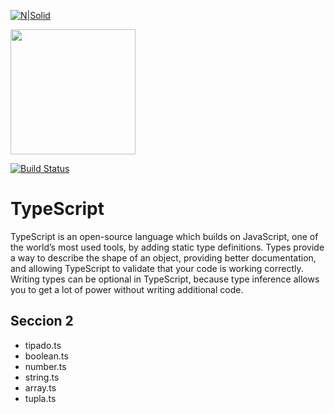 [![N|Solid](https://cldup.com/dTxpPi9lDf.thumb.png)](https://nodesource.com/products/nsolid)

<img src="https://www.udemy.com/staticx/udemy/images/v6/logo-coral.svg" width="200px" heigth="200px">


[![Build Status](https://travis-ci.org/joemccann/dillinger.svg?branch=master)](https://travis-ci.org/joemccann/dillinger)

# TypeScript
TypeScript is an open-source language which builds on JavaScript, one of the world’s most used tools, by adding static type definitions.
Types provide a way to describe the shape of an object, providing better documentation, and allowing TypeScript to validate that your code is working correctly.
Writing types can be optional in TypeScript, because type inference allows you to get a lot of power without writing additional code.

## Seccion 2
- tipado.ts
- boolean.ts
- number.ts
- string.ts
- array.ts
- tupla.ts
